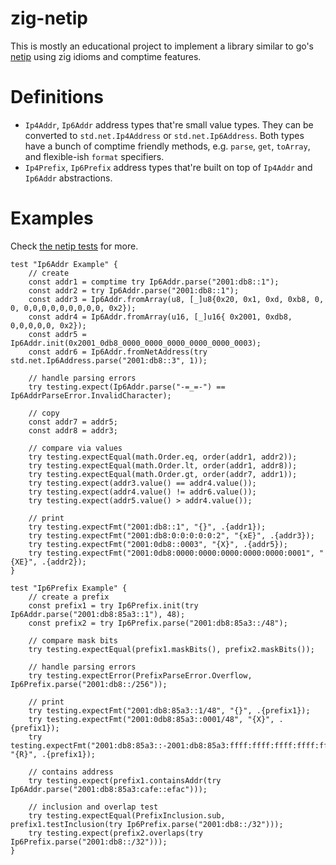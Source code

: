 # zig-netip

This is mostly an educational project to implement a library similar to go's [netip](https://pkg.go.dev/net/netip) 
using zig idioms and comptime features. 

# Definitions

* `Ip4Addr`, `Ip6Addr` address types that're small value types.
They can be converted to `std.net.Ip4Address` or 
`std.net.Ip6Address`. Both types have a bunch of comptime 
friendly methods, e.g. `parse`, `get`, `toArray`, and 
flexible-ish `format` specifiers.
* `Ip4Prefix`, `Ip6Prefix` address types that're built on top of 
`Ip4Addr` and `Ip6Addr` abstractions.

# Examples

Check [the netip tests](../blob/main/src/netip.zig) for more.

```zig
test "Ip6Addr Example" {
    // create
    const addr1 = comptime try Ip6Addr.parse("2001:db8::1");
    const addr2 = try Ip6Addr.parse("2001:db8::1");
    const addr3 = Ip6Addr.fromArray(u8, [_]u8{0x20, 0x1, 0xd, 0xb8, 0, 0, 0,0,0,0,0,0,0,0,0, 0x2});
    const addr4 = Ip6Addr.fromArray(u16, [_]u16{ 0x2001, 0xdb8, 0,0,0,0,0, 0x2});
    const addr5 = Ip6Addr.init(0x2001_0db8_0000_0000_0000_0000_0000_0003);
    const addr6 = Ip6Addr.fromNetAddress(try std.net.Ip6Address.parse("2001:db8::3", 1));

    // handle parsing errors
    try testing.expect(Ip6Addr.parse("-=_=-") == Ip6AddrParseError.InvalidCharacter);

    // copy
    const addr7 = addr5;
    const addr8 = addr3;

    // compare via values
    try testing.expectEqual(math.Order.eq, order(addr1, addr2));
    try testing.expectEqual(math.Order.lt, order(addr1, addr8));
    try testing.expectEqual(math.Order.gt, order(addr7, addr1));
    try testing.expect(addr3.value() == addr4.value());
    try testing.expect(addr4.value() != addr6.value());
    try testing.expect(addr5.value() > addr4.value());

    // print
    try testing.expectFmt("2001:db8::1", "{}", .{addr1});
    try testing.expectFmt("2001:db8:0:0:0:0:0:2", "{xE}", .{addr3});
    try testing.expectFmt("2001:0db8::0003", "{X}", .{addr5});
    try testing.expectFmt("2001:0db8:0000:0000:0000:0000:0000:0001", "{XE}", .{addr2});
}

test "Ip6Prefix Example" {
    // create a prefix
    const prefix1 = try Ip6Prefix.init(try Ip6Addr.parse("2001:db8:85a3::1"), 48);
    const prefix2 = try Ip6Prefix.parse("2001:db8:85a3::/48");

    // compare mask bits
    try testing.expectEqual(prefix1.maskBits(), prefix2.maskBits());

    // handle parsing errors
    try testing.expectError(PrefixParseError.Overflow, Ip6Prefix.parse("2001:db8::/256"));

    // print 
    try testing.expectFmt("2001:db8:85a3::1/48", "{}", .{prefix1});
    try testing.expectFmt("2001:0db8:85a3::0001/48", "{X}", .{prefix1});
    try testing.expectFmt("2001:db8:85a3::-2001:db8:85a3:ffff:ffff:ffff:ffff:ffff", "{R}", .{prefix1});

    // contains address
    try testing.expect(prefix1.containsAddr(try Ip6Addr.parse("2001:db8:85a3:cafe::efac")));

    // inclusion and overlap test
    try testing.expectEqual(PrefixInclusion.sub, prefix1.testInclusion(try Ip6Prefix.parse("2001:db8::/32")));
    try testing.expect(prefix2.overlaps(try Ip6Prefix.parse("2001:db8::/32")));
}
```
